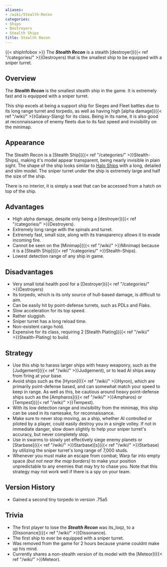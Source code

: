 ```yaml
---
aliases:
- /wiki/Stealth-Recon
categories:
- Ships
- Destroyers
- Stealth Ships
title: Stealth Recon
---
```


{{< shipInfobox >}} The **_Stealth Recon_** is a stealth [destroyer]({{< ref "/categories/" >}}Destroyers) that is the smallest ship to be equipped with a sniper turret. 

## Overview

The **_Stealth Recon_** is the smallest stealth ship in the game. It is extremely fast and is equipped with a sniper turret.

This ship excels at being a support ship for Sieges and Fleet battles due to its long range turret and torpedo, as well as having high [alpha damage]({{< ref "/wiki/" >}}Galaxy-Slang) for its class. Being in its name, it is also good at reconnaissance of enemy fleets due to its fast speed and invisibility on the minimap.

## Appearance

The Stealth Recon is a [Stealth Ship]({{< ref "/categories/" >}}Stealth-Ships), making it's model appear transparent, being nearly invisible in plain sight. The shape of the ship looks similar to [Halo Ships](https://halo.fandom.com/wiki/UNSC_Starship) with a long, detailed and slim model. The sniper turret under the ship is extremely large and half the size of the ship.

There is no interior, it is simply a seat that can be accessed from a hatch on top of the ship.

## Advantages

- High alpha damage, despite only being a [destroyer]({{< ref "/categories/" >}}Destroyers).
- Extremely long range with the spinals and turret.
- Extremely fast, small size, along with its transparency allows it to evade incoming fire.
- Cannot be seen on the [Minimap]({{< ref "/wiki/" >}}Minimap) because it is a [Stealth Ship]({{< ref "/categories/" >}}Stealth-Ships).
- Lowest detection range of any ship in game.

## Disadvantages

- Very small total health pool for a [Destroyer]({{< ref "/categories/" >}}Destroyers)
- Its torpedo, which is its only source of hull-based damage, is difficult to aim.
- Can be easily hit by point-defense turrets, such as PDLs and Flaks.
- Slow acceleration for its top speed.
- Rather sluggish.
- Sniper turret has a long reload time.
- Non-existent cargo hold.
- Expensive for its class, requiring 2 [Stealth Plating]({{< ref "/wiki/" >}}Stealth-Plating) to build.

## Strategy

- Use this ship to harass larger ships with heavy weaponry, such as the [Judgement]({{< ref "/wiki/" >}}Judgement), or to lead AI ships away from firing at your base.
- Avoid ships such as the [Hyron]({{< ref "/wiki/" >}}Hyron), which are primarily point-defense based, and can somewhat match your speed to keep in range. As well as this, be cautious around heavy point-defense ships such as the [Ampharos]({{< ref "/wiki/" >}}Ampharos) or [Tempest]({{< ref "/wiki/" >}}Tempest).
- With its low detection range and invisibility from the minimap, this ship can be used in its namesake, for reconnaissance.
- Make sure to never stop moving, as a ship, whether AI controlled or piloted by a player, could easily destroy you in a single volley. If not in immediate danger, slow down slightly to help your sniper turret's accuracy, but never completely stop.
- Use in swarms to slowly yet effectively siege enemy planets or [Starbase]({{< ref "/wiki/" >}}Starbase)[s]({{< ref "/wiki/" >}}Starbase) by utilizing the sniper turret's long range of 7,000 studs.
- Whenever you must make an escape from combat; Warp far into empty space _(but not near the map borders)_ to make your position unpredictable to any enemies that may try to chase you. Note that this strategy may not work well if there is a spy on your team.

## Version History 

- Gained a second tiny torpedo in version .75a5

## Trivia

- The first player to lose the **_Stealth Recon_** was its_loqz, to a [Dissonance]({{< ref "/wiki/" >}}Dissonance).
- The first ship to ever be equipped with a sniper turret.
- Was removed from the game for 2 hours because yname couldnt make up his mind.
- Currently shares a non-stealth version of its model with the [Meteor]({{< ref "/wiki/" >}}Meteor).